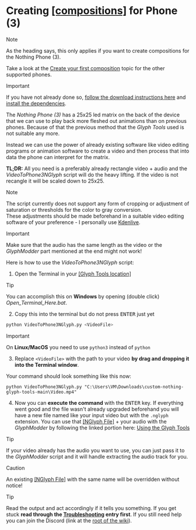 # Creating [\[compositions\]](1_Terminology.md#compositioncompositions) for Phone (3)
> [!NOTE]
> As the heading says, this only applies if you want to create compositions for the Nothing Phone (3).
> 
> Take a look at the [Create your first composition](./4_First%20Composition/README.md) topic for the other supported phones.

> [!IMPORTANT]
> If you have not already done so, [follow the download instructions here](./2_Downloading%20Glyph%20Tools.md) and [install the dependencies](./3_Installing%20Dependencies/README.md).

The *Nothing Phone (3)* has a 25x25 led matrix on the back of the device that we can use to play back more fleshed out animations than on previous phones. Because of that the previous method that the *Glyph Tools* used is not suitable any more.

Instead we can use the power of already existing software like video editing programs or animation software to create a video and then process that into data the phone can interpret for the matrix.

**TL;DR:** All you need is a preferably already rectangle video + audio and the *VideoToPhone3NGlyph* script will do the heavy lifting. If the video is not recangle it will be scaled down to 25x25.
> [!NOTE]
> The script currently does not support any form of cropping or adjustment of saturation or thresholds for the color to gray conversion.  
> These adjustments should be made beforehand in a suitable video editing software of your preference - I personally use [Kdenlive](https://kdenlive.org).

> [!IMPORTANT]
> Make sure that the audio has the same length as the video or the *GlyphModder* part mentioned at the end might not work!

Here is how to use the *VideoToPhone3NGlyph* script:
1. Open the Terminal in your [\[Glyph Tools location\]](./1_Terminology.md#glyph-tools-location)
> [!TIP]
> You can accomplish this on **Windows** by opening (double click) *Open_Terminal_Here.bat*.
2. Copy this into the terminal but do not press <kbd>ENTER</kbd> just yet
```bash
python VideoToPhone3NGlyph.py <VideoFile>
```
> [!IMPORTANT]
> On **Linux/MacOS** you need to use `python3` instead of `python`
3. Replace `<VideoFile>` with the path to your video **by drag and dropping it into the Terminal window**.

Your command should look something like this now:
```
python VideoToPhone3NGlyph.py "C:\Users\VM\Downloads\custom-nothing-glyph-tools-main\Video.mp4"
```
4. Now you can **execute the command** with the <kbd>ENTER</kbd> key. If everything went good and the file wasn't already upgraded beforehand you will have a new file named like your input video but with the `.nglyph` extension. You can use that [\[NGlyph File\]](./1_Terminology.md#nglyph-file) + your audio with the *GlyphModder* by following the linked portion here: [Using the Glyph Tools](./4_First%20Composition/2_Using%20the%20Glyph%20Tools.md#using-the-glyphmodder)

> [!TIP]
> If your video already has the audio you want to use, you can just pass it to the *GlyphModder* script and it will handle extracting the audio track for you.

> [!CAUTION]
> An existing [\[NGlyph File\]](./1_Terminology.md#nglyph-file) with the same name will be overridden without notice!

> [!TIP]
> Read the output and act accordingly if it tells you something. If you get stuck **read through the [Troubleshooting](./7_Troubleshooting.md) entry first**. If you still need help you can join the Discord (link at the [root of the wiki](./README.md#need-help)).